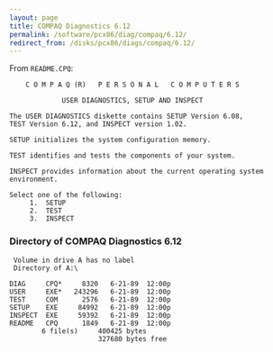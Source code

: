 ```yaml
---
layout: page
title: COMPAQ Diagnostics 6.12
permalink: /software/pcx86/diag/compaq/6.12/
redirect_from: /disks/pcx86/diags/compaq/6.12/
---
```


From `README.CPQ`:

        C O M P A Q (R)   P E R S O N A L   C O M P U T E R S
    
                 USER DIAGNOSTICS, SETUP AND INSPECT
    
    The USER DIAGNOSTICS diskette contains SETUP Version 6.08,
    TEST Version 6.12, and INSPECT version 1.02.
    
    SETUP initializes the system configuration memory.
    
    TEST identifies and tests the components of your system.
    
    INSPECT provides information about the current operating system
    environment.
    
    Select one of the following:
         1.  SETUP
         2.  TEST
         3.  INSPECT

### Directory of COMPAQ Diagnostics 6.12

     Volume in drive A has no label
     Directory of A:\

    DIAG     CPQ*     8320   6-21-89  12:00p
    USER     EXE*   243296   6-21-89  12:00p
    TEST     COM      2576   6-21-89  12:00p
    SETUP    EXE     84992   6-21-89  12:00p
    INSPECT  EXE     59392   6-21-89  12:00p
    README   CPQ      1849   6-21-89  12:00p
            6 file(s)     400425 bytes
                          327680 bytes free
